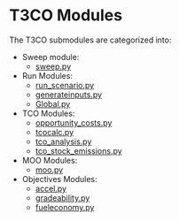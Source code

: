 # T3CO Modules

The T3CO submodules are categorized into:

- Sweep module:
  - [sweep.py](sweep.md)
- Run Modules:
  - [run_scenario.py](run_scenario.md)
  - [generateinputs.py](generateinputs.md)
  - [Global.py](Global.md)
- TCO Modules:
  - [opportunity_costs.py](opportunity_cost.md)
  - [tcocalc.py](tcocalc.md)
  - [tco_analysis.py](tco_analysis.md)
  - [tco_stock_emissions.py](tco_stock_emissions.md)
- MOO Modules:
  - [moo.py](moo.md)
- Objectives Modules:
  - [accel.py](accel.md)
  - [gradeability.py](gradeability.md)
  - [fueleconomy.py](fueleconomy.md)
